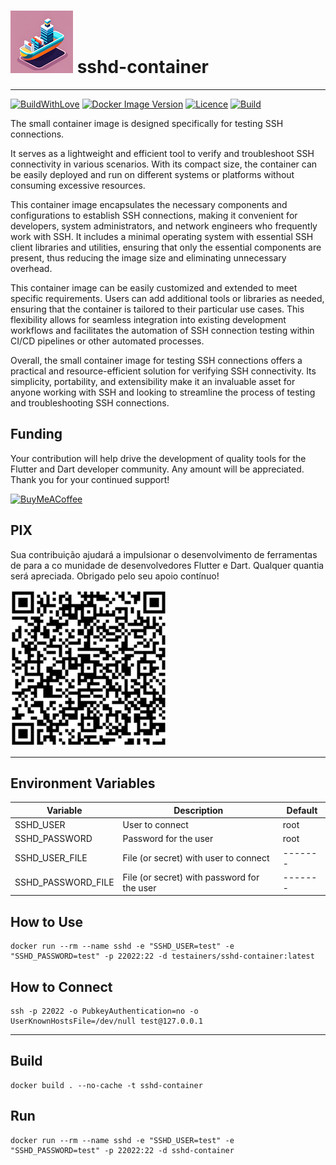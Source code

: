<h1>
<img src="helpers/testainers-100.png" alt="Testainers" title="Testainers">
sshd-container
</h1>

---

[![BuildWithLove](https://img.shields.io/badge/%20built%20with-%20%E2%9D%A4-ff69b4.svg "build with love")](https://github.com/testainers/sshd-container/stargazers)
[![Docker Image Version](https://img.shields.io/docker/v/testainers/sshd-container)](https://github.com/testainers/sshd-container)
[![Licence](https://img.shields.io/github/license/testainers/sshd-container?color=blue)](https://github.com/testainers/sshd-container)
[![Build](https://img.shields.io/github/actions/workflow/status/testainers/sshd-container/main.yml?branch=main)](https://github.com/testainers/sshd-container)

The small container image is designed specifically for testing SSH connections.

It serves as a lightweight and efficient tool to verify and troubleshoot SSH
connectivity in various scenarios. With its compact size, the container can be
easily deployed and run on different systems or platforms without consuming
excessive resources.

This container image encapsulates the necessary components and configurations to
establish SSH connections, making it convenient for developers, system
administrators, and network engineers who frequently work with SSH. It includes
a minimal operating system with essential SSH client libraries and utilities,
ensuring that only the essential components are present, thus reducing the image
size and eliminating unnecessary overhead.

This container image can be easily customized and extended to meet specific
requirements. Users can add additional tools or libraries as needed, ensuring
that the container is tailored to their particular use cases. This flexibility
allows for seamless integration into existing development workflows and
facilitates the automation of SSH connection testing within CI/CD pipelines or
other automated processes.

Overall, the small container image for testing SSH connections offers a
practical and resource-efficient solution for verifying SSH connectivity. Its
simplicity, portability, and extensibility make it an invaluable asset for
anyone working with SSH and looking to streamline the process of testing and
troubleshooting SSH connections.

## Funding

Your contribution will help drive the development of quality tools for the
Flutter and Dart developer community. Any amount will be appreciated.
Thank you for your continued support!

[![BuyMeACoffee](https://www.buymeacoffee.com/assets/img/guidelines/download-assets-sm-2.svg)](https://www.buymeacoffee.com/edufolly)

## PIX

Sua contribuição ajudará a impulsionar o desenvolvimento de ferramentas de
para a co munidade de desenvolvedores Flutter e Dart. Qualquer quantia será
apreciada.
Obrigado pelo seu apoio contínuo!

[![PIX](helpers/pix.png)](https://nubank.com.br/pagar/2bt2q/RBr4Szfuwr)

---

## Environment Variables

| Variable           | Description                                 | Default |
|--------------------|---------------------------------------------|---------|
| SSHD_USER          | User to connect                             | root    |
| SSHD_PASSWORD      | Password for the user                       | root    |
| SSHD_USER_FILE     | File (or secret) with user to connect       | ------- |
| SSHD_PASSWORD_FILE | File (or secret) with password for the user | ------- |

## How to Use

```shell
docker run --rm --name sshd -e "SSHD_USER=test" -e "SSHD_PASSWORD=test" -p 22022:22 -d testainers/sshd-container:latest
```

## How to Connect

```shell
ssh -p 22022 -o PubkeyAuthentication=no -o UserKnownHostsFile=/dev/null test@127.0.0.1
```

---

## Build

```shell
docker build . --no-cache -t sshd-container
```

## Run

```shell
docker run --rm --name sshd -e "SSHD_USER=test" -e "SSHD_PASSWORD=test" -p 22022:22 -d sshd-container
```
